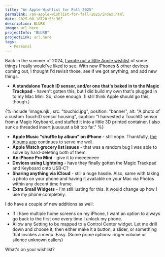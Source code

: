 ```yaml
---
title: "An Apple Wishlist for Fall 2025"
permalink: /an-apple-wishlist-for-fall-2025/index.html
date: 2025-08-18T20:53:36Z
description: BLURB
image: url.here
projectInfo: "BLURB"
projectLink: url.here
tags:
  - Personal
---
```


Back in the summer of 2024, [I wrote out a little Apple wishlist](/an-apple-wish-list/) of some things I really would've liked to see. With new iPhones & other devices coming out, I thought I'd revisit those, see if we got anything, and add new things.

- **A standalone Touch ID sensor, and/or one that's baked in to the Magic Trackpad** - haven't gotten this, but I did build my own that's plugged in to my Mac Mini. So, close enough. (I still think Apple should go this, though.)

{% include 'image.njk',
  src: "touchid.jpg",
  position: "banner",
  alt: "A photo of a custom TouchID sensor housing",
  caption: "I harvested a TouchID sensor from a Magic Keyboard, and stuffed it into a little 3D printed container. I also sunk a threaded insert juuuuust a bit too far."
%}

- **Apple Music "shuffle by album" on iPhone** - still nope. Thankfully, [the Albums app](https://apps.apple.com/us/app/albums-music-library-player/id1469948986) continues to serve me well.
- **Apple Watch grocery list issues** - that was a random bug I was able to solve by hard-deleting both of them.
- **An iPhone Pro Mini** - give it to meeeeeeee
- **Devices using Lightning** - have they finally gotten the Magic Trackpad and Keyboard onto USB-C?
- **Sharing anything via iCloud** - still a huge hassle. Also, same with taking a photo on your phone and having it available on your Mac via Photos within any decent time frame.
- **Extra Small Widgets** - I'm still lusting for this. It would change up how I use my phone completely.

I do have a couple of new additions as well:

- If I have multiple home screens on my iPhone, I want an option to always go back to the first one every time I unlock my phone.
- Allow any Setting to be mapped to a Control Center widget. Let me drill down and choose it, then either make it a button, a slider, or something that invokes a menu. Easy. (Some prime options: ringer volume or silence unknown callers)

What's on your wishlist?
